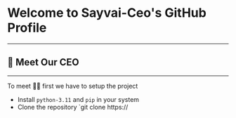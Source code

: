 # Welcome to Sayvai-Ceo's GitHub Profile
----------------------------------------

##  👋 Meet Our CEO
--------------
To meet 🧑‍💻 first we have to setup the project 

- Install `python-3.11` and `pip` in your system
- Clone the repository `git clone https://